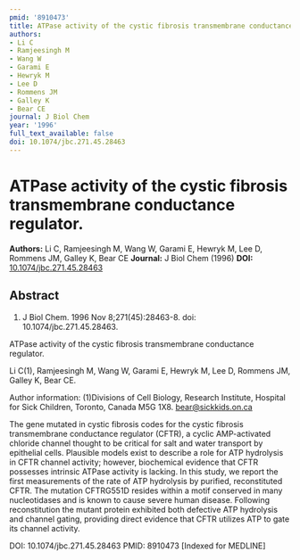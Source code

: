 ```yaml
---
pmid: '8910473'
title: ATPase activity of the cystic fibrosis transmembrane conductance regulator.
authors:
- Li C
- Ramjeesingh M
- Wang W
- Garami E
- Hewryk M
- Lee D
- Rommens JM
- Galley K
- Bear CE
journal: J Biol Chem
year: '1996'
full_text_available: false
doi: 10.1074/jbc.271.45.28463
---
```


# ATPase activity of the cystic fibrosis transmembrane conductance regulator.
**Authors:** Li C, Ramjeesingh M, Wang W, Garami E, Hewryk M, Lee D, Rommens JM, Galley K, Bear CE
**Journal:** J Biol Chem (1996)
**DOI:** [10.1074/jbc.271.45.28463](https://doi.org/10.1074/jbc.271.45.28463)

## Abstract

1. J Biol Chem. 1996 Nov 8;271(45):28463-8. doi: 10.1074/jbc.271.45.28463.

ATPase activity of the cystic fibrosis transmembrane conductance regulator.

Li C(1), Ramjeesingh M, Wang W, Garami E, Hewryk M, Lee D, Rommens JM, Galley K, 
Bear CE.

Author information:
(1)Divisions of Cell Biology, Research Institute, Hospital for Sick Children, 
Toronto, Canada M5G 1X8. bear@sickkids.on.ca

The gene mutated in cystic fibrosis codes for the cystic fibrosis transmembrane 
conductance regulator (CFTR), a cyclic AMP-activated chloride channel thought to 
be critical for salt and water transport by epithelial cells. Plausible models 
exist to describe a role for ATP hydrolysis in CFTR channel activity; however, 
biochemical evidence that CFTR possesses intrinsic ATPase activity is lacking. 
In this study, we report the first measurements of the rate of ATP hydrolysis by 
purified, reconstituted CFTR. The mutation CFTRG551D resides within a motif 
conserved in many nucleotidases and is known to cause severe human disease. 
Following reconstitution the mutant protein exhibited both defective ATP 
hydrolysis and channel gating, providing direct evidence that CFTR utilizes ATP 
to gate its channel activity.

DOI: 10.1074/jbc.271.45.28463
PMID: 8910473 [Indexed for MEDLINE]
